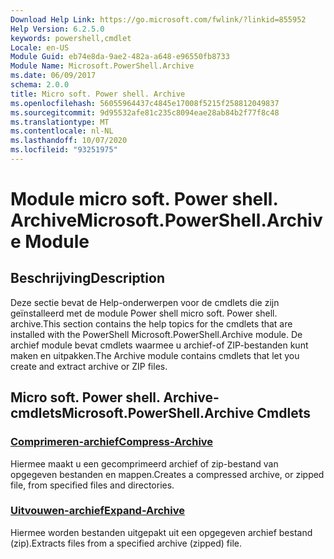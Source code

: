 ```yaml
---
Download Help Link: https://go.microsoft.com/fwlink/?linkid=855952
Help Version: 6.2.5.0
keywords: powershell,cmdlet
Locale: en-US
Module Guid: eb74e8da-9ae2-482a-a648-e96550fb8733
Module Name: Microsoft.PowerShell.Archive
ms.date: 06/09/2017
schema: 2.0.0
title: Micro soft. Power shell. Archive
ms.openlocfilehash: 56055964437c4845e17008f5215f258812049837
ms.sourcegitcommit: 9d95532afe81c235c8094eae28ab84b2f77f8c48
ms.translationtype: MT
ms.contentlocale: nl-NL
ms.lasthandoff: 10/07/2020
ms.locfileid: "93251975"
---
```

# <span data-ttu-id="2174a-103">Module micro soft. Power shell. Archive</span><span class="sxs-lookup"><span data-stu-id="2174a-103">Microsoft.PowerShell.Archive Module</span></span>

## <span data-ttu-id="2174a-104">Beschrijving</span><span class="sxs-lookup"><span data-stu-id="2174a-104">Description</span></span>

<span data-ttu-id="2174a-105">Deze sectie bevat de Help-onderwerpen voor de cmdlets die zijn geïnstalleerd met de module Power shell micro soft. Power shell. archive.</span><span class="sxs-lookup"><span data-stu-id="2174a-105">This section contains the help topics for the cmdlets that are installed with the PowerShell Microsoft.PowerShell.Archive module.</span></span> <span data-ttu-id="2174a-106">De archief module bevat cmdlets waarmee u archief-of ZIP-bestanden kunt maken en uitpakken.</span><span class="sxs-lookup"><span data-stu-id="2174a-106">The Archive module contains cmdlets that let you create and extract archive or ZIP files.</span></span>

## <span data-ttu-id="2174a-107">Micro soft. Power shell. Archive-cmdlets</span><span class="sxs-lookup"><span data-stu-id="2174a-107">Microsoft.PowerShell.Archive Cmdlets</span></span>

### [<span data-ttu-id="2174a-108">Comprimeren-archief</span><span class="sxs-lookup"><span data-stu-id="2174a-108">Compress-Archive</span></span>](Compress-Archive.md)
<span data-ttu-id="2174a-109">Hiermee maakt u een gecomprimeerd archief of zip-bestand van opgegeven bestanden en mappen.</span><span class="sxs-lookup"><span data-stu-id="2174a-109">Creates a compressed archive, or zipped file, from specified files and directories.</span></span>

### [<span data-ttu-id="2174a-110">Uitvouwen-archief</span><span class="sxs-lookup"><span data-stu-id="2174a-110">Expand-Archive</span></span>](Expand-Archive.md)
<span data-ttu-id="2174a-111">Hiermee worden bestanden uitgepakt uit een opgegeven archief bestand (zip).</span><span class="sxs-lookup"><span data-stu-id="2174a-111">Extracts files from a specified archive (zipped) file.</span></span>
